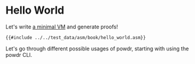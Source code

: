 # Hello World

Let's write [a minimal VM](https://github.com/powdr-labs/powdr/blob/main/test_data/asm/book/hello_world.asm) and generate proofs!

```
{{#include ../../test_data/asm/book/hello_world.asm}}
```

Let's go through different possible usages of powdr, starting with using the powdr CLI.